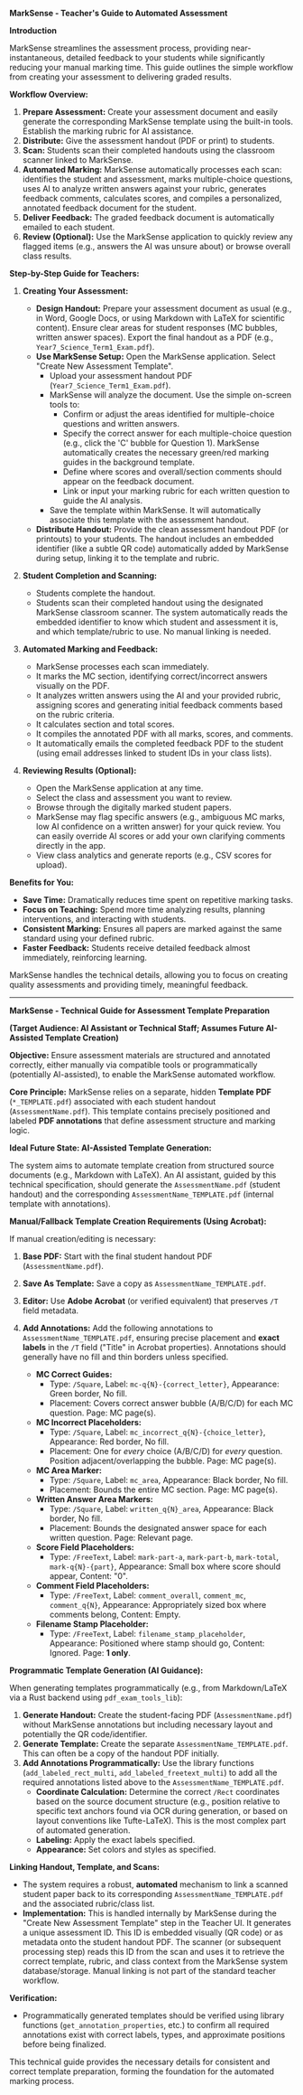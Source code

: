 **MarkSense - Teacher's Guide to Automated Assessment**

**Introduction**

MarkSense streamlines the assessment process, providing near-instantaneous, detailed feedback to your students while significantly reducing your manual marking time. This guide outlines the simple workflow from creating your assessment to delivering graded results.

**Workflow Overview:**

1.  **Prepare Assessment:** Create your assessment document and easily generate the corresponding MarkSense template using the built-in tools. Establish the marking rubric for AI assistance.
2.  **Distribute:** Give the assessment handout (PDF or print) to students.
3.  **Scan:** Students scan their completed handouts using the classroom scanner linked to MarkSense.
4.  **Automated Marking:** MarkSense automatically processes each scan: identifies the student and assessment, marks multiple-choice questions, uses AI to analyze written answers against your rubric, generates feedback comments, calculates scores, and compiles a personalized, annotated feedback document for the student.
5.  **Deliver Feedback:** The graded feedback document is automatically emailed to each student.
6.  **Review (Optional):** Use the MarkSense application to quickly review any flagged items (e.g., answers the AI was unsure about) or browse overall class results.

**Step-by-Step Guide for Teachers:**

1.  **Creating Your Assessment:**
    *   **Design Handout:** Prepare your assessment document as usual (e.g., in Word, Google Docs, or using Markdown with LaTeX for scientific content). Ensure clear areas for student responses (MC bubbles, written answer spaces). Export the final handout as a PDF (e.g., `Year7_Science_Term1_Exam.pdf`).
    *   **Use MarkSense Setup:** Open the MarkSense application. Select "Create New Assessment Template".
        *   Upload your assessment handout PDF (`Year7_Science_Term1_Exam.pdf`).
        *   MarkSense will analyze the document. Use the simple on-screen tools to:
            *   Confirm or adjust the areas identified for multiple-choice questions and written answers.
            *   Specify the correct answer for each multiple-choice question (e.g., click the 'C' bubble for Question 1). MarkSense automatically creates the necessary green/red marking guides in the background template.
            *   Define where scores and overall/section comments should appear on the feedback document.
            *   Link or input your marking rubric for each written question to guide the AI analysis.
        *   Save the template within MarkSense. It will automatically associate this template with the assessment handout.
    *   **Distribute Handout:** Provide the clean assessment handout PDF (or printouts) to your students. The handout includes an embedded identifier (like a subtle QR code) automatically added by MarkSense during setup, linking it to the template and rubric.

2.  **Student Completion and Scanning:**
    *   Students complete the handout.
    *   Students scan their completed handout using the designated MarkSense classroom scanner. The system automatically reads the embedded identifier to know which student and assessment it is, and which template/rubric to use. No manual linking is needed.

3.  **Automated Marking and Feedback:**
    *   MarkSense processes each scan immediately.
    *   It marks the MC section, identifying correct/incorrect answers visually on the PDF.
    *   It analyzes written answers using the AI and your provided rubric, assigning scores and generating initial feedback comments based on the rubric criteria.
    *   It calculates section and total scores.
    *   It compiles the annotated PDF with all marks, scores, and comments.
    *   It automatically emails the completed feedback PDF to the student (using email addresses linked to student IDs in your class lists).

4.  **Reviewing Results (Optional):**
    *   Open the MarkSense application at any time.
    *   Select the class and assessment you want to review.
    *   Browse through the digitally marked student papers.
    *   MarkSense may flag specific answers (e.g., ambiguous MC marks, low AI confidence on a written answer) for your quick review. You can easily override AI scores or add your own clarifying comments directly in the app.
    *   View class analytics and generate reports (e.g., CSV scores for upload).

**Benefits for You:**

*   **Save Time:** Dramatically reduces time spent on repetitive marking tasks.
*   **Focus on Teaching:** Spend more time analyzing results, planning interventions, and interacting with students.
*   **Consistent Marking:** Ensures all papers are marked against the same standard using your defined rubric.
*   **Faster Feedback:** Students receive detailed feedback almost immediately, reinforcing learning.

MarkSense handles the technical details, allowing you to focus on creating quality assessments and providing timely, meaningful feedback.

---

**MarkSense - Technical Guide for Assessment Template Preparation**

**(Target Audience: AI Assistant or Technical Staff; Assumes Future AI-Assisted Template Creation)**

**Objective:** Ensure assessment materials are structured and annotated correctly, either manually via compatible tools or programmatically (potentially AI-assisted), to enable the MarkSense automated workflow.

**Core Principle:** MarkSense relies on a separate, hidden **Template PDF** (`*_TEMPLATE.pdf`) associated with each student handout (`AssessmentName.pdf`). This template contains precisely positioned and labeled **PDF annotations** that define assessment structure and marking logic.

**Ideal Future State: AI-Assisted Template Generation:**

The system aims to automate template creation from structured source documents (e.g., Markdown with LaTeX). An AI assistant, guided by this technical specification, should generate the `AssessmentName.pdf` (student handout) and the corresponding `AssessmentName_TEMPLATE.pdf` (internal template with annotations).

**Manual/Fallback Template Creation Requirements (Using Acrobat):**

If manual creation/editing is necessary:

1.  **Base PDF:** Start with the final student handout PDF (`AssessmentName.pdf`).
2.  **Save As Template:** Save a copy as `AssessmentName_TEMPLATE.pdf`.
3.  **Editor:** Use **Adobe Acrobat** (or verified equivalent) that preserves `/T` field metadata.
4.  **Add Annotations:** Add the following annotations to `AssessmentName_TEMPLATE.pdf`, ensuring precise placement and **exact labels** in the `/T` field ("Title" in Acrobat properties). Annotations should generally have no fill and thin borders unless specified.

    *   **MC Correct Guides:**
        *   Type: `/Square`, Label: `mc-q{N}-{correct_letter}`, Appearance: Green border, No fill.
        *   Placement: Covers correct answer bubble (A/B/C/D) for each MC question. Page: MC page(s).
    *   **MC Incorrect Placeholders:**
        *   Type: `/Square`, Label: `mc_incorrect_q{N}-{choice_letter}`, Appearance: Red border, No fill.
        *   Placement: One for *every* choice (A/B/C/D) for *every* question. Position adjacent/overlapping the bubble. Page: MC page(s).
    *   **MC Area Marker:**
        *   Type: `/Square`, Label: `mc_area`, Appearance: Black border, No fill.
        *   Placement: Bounds the entire MC section. Page: MC page(s).
    *   **Written Answer Area Markers:**
        *   Type: `/Square`, Label: `written_q{N}_area`, Appearance: Black border, No fill.
        *   Placement: Bounds the designated answer space for each written question. Page: Relevant page.
    *   **Score Field Placeholders:**
        *   Type: `/FreeText`, Label: `mark-part-a`, `mark-part-b`, `mark-total`, `mark-q{N}-{part}`, Appearance: Small box where score should appear, Content: "0".
    *   **Comment Field Placeholders:**
        *   Type: `/FreeText`, Label: `comment_overall`, `comment_mc`, `comment_q{N}`, Appearance: Appropriately sized box where comments belong, Content: Empty.
    *   **Filename Stamp Placeholder:**
        *   Type: `/FreeText`, Label: `filename_stamp_placeholder`, Appearance: Positioned where stamp should go, Content: Ignored. Page: **1 only**.

**Programmatic Template Generation (AI Guidance):**

When generating templates programmatically (e.g., from Markdown/LaTeX via a Rust backend using `pdf_exam_tools_lib`):

1.  **Generate Handout:** Create the student-facing PDF (`AssessmentName.pdf`) without MarkSense annotations but including necessary layout and potentially the QR code/identifier.
2.  **Generate Template:** Create the separate `AssessmentName_TEMPLATE.pdf`. This can often be a copy of the handout PDF initially.
3.  **Add Annotations Programmatically:** Use the library functions (`add_labeled_rect_multi`, `add_labeled_freetext_multi`) to add all the required annotations listed above to the `AssessmentName_TEMPLATE.pdf`.
    *   **Coordinate Calculation:** Determine the correct `/Rect` coordinates based on the source document structure (e.g., position relative to specific text anchors found via OCR during generation, or based on layout conventions like Tufte-LaTeX). This is the most complex part of automated generation.
    *   **Labeling:** Apply the exact labels specified.
    *   **Appearance:** Set colors and styles as specified.

**Linking Handout, Template, and Scans:**

*   The system requires a robust, **automated** mechanism to link a scanned student paper back to its corresponding `AssessmentName_TEMPLATE.pdf` and the associated rubric/class list.
*   **Implementation:** This is handled internally by MarkSense during the "Create New Assessment Template" step in the Teacher UI. It generates a unique assessment ID. This ID is embedded visually (QR code) or as metadata onto the student handout PDF. The scanner (or subsequent processing step) reads this ID from the scan and uses it to retrieve the correct template, rubric, and class context from the MarkSense system database/storage. Manual linking is not part of the standard teacher workflow.

**Verification:**

*   Programmatically generated templates should be verified using library functions (`get_annotation_properties`, etc.) to confirm all required annotations exist with correct labels, types, and approximate positions before being finalized.

This technical guide provides the necessary details for consistent and correct template preparation, forming the foundation for the automated marking process.
